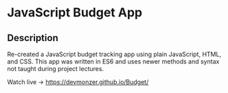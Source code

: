 # JavaScript Budget App

## Description

Re-created a JavaScript budget tracking app using plain JavaScript, HTML, and CSS. This app was written in ES6 and uses newer methods and syntax not taught during project lectures.

Watch live -> https://devmonzer.github.io/Budget/
